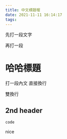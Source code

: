 ```yaml
---
title: 中文標題喔
date: 2021-11-11 16:14:17
tags:
---
```

先打一段文字

再打一段

# 哈哈標題

打一段內文
直接換行

雙換行

## 2nd header

```
code
```

nice
